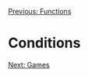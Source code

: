 [Previous: Functions](../Lesson-06-Functions/README.md)

# Conditions

[Next: Games](../Lesson-08-Games/README.md)